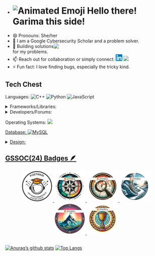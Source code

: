 - <h1><img src="https://iam-weijie.github.io/wave/hand-emoji.svg" alt="Animated Emoji" width="50" height="50"> Hello there! Garima this side!</h1> 
- 😄 Pronouns: She/her
- 👀 I am a Google Cybersecurity Scholar and a problem solver. <img src= "https://raw.githubusercontent.com/techy4shri/techy4shri/main/assessts/lock.png" min-width="300px" max-width="300px" width="350px" align="right"/>
- 🌱 Building solutions for my problems.
- 📫 Reach out for collaboration or simply connect: <a href= "https://www.linkedin.com/in/garima-shrivastav/"><img align= "" src= "https://raw.githubusercontent.com/techy4shri/techy4shri/main/icons/linkedin.svg" height= 21px width=”2px”/></a> <a href="https://www.freelancer.com/u/techy4shri"><img src="https://img.shields.io/badge/Freelancer-29B2FE?style=for-the-badge&logo=Freelancer&logoColor=white"></a>
- ⚡ Fun fact: I love finding bugs, especially the tricky kind.

<!------tech stack------>
## <strong>Tech Chest</strong>

Languages: ![C++](https://img.shields.io/badge/c++-%2300599C.svg?style=for-the-badge&logo=c%2B%2B&logoColor=white) ![Python](https://img.shields.io/badge/python-3670A0?style=for-the-badge&logo=python&logoColor=ffdd54) ![JavaScript](https://img.shields.io/badge/javascript-%23323330.svg?style=for-the-badge&logo=javascript&logoColor=%23F7DF1E) 

<details>
  <summary>Frameworks/Libraries:</summary> 
  <br>
  <img src="https://img.shields.io/badge/react-%2320232a.svg?style=for-the-badge&logo=react&logoColor=%2361DAFB" alt="React">&nbsp;
<img src="https://img.shields.io/badge/django-%23092E20.svg?style=for-the-badge&logo=django&logoColor=white" alt="Django">&nbsp;
<img src="https://img.shields.io/badge/Matplotlib-%23ffffff.svg?style=for-the-badge&logo=Matplotlib&logoColor=black" alt="Matplotlib">&nbsp;
<img src="https://img.shields.io/badge/numpy-%23013243.svg?style=for-the-badge&logo=numpy&logoColor=white" alt="NumPy">&nbsp;
<img src="https://img.shields.io/badge/pandas-%23150458.svg?style=for-the-badge&logo=pandas&logoColor=white" alt="Pandas">&nbsp;
<img src="https://img.shields.io/badge/SciPy-%230C55A5.svg?style=for-the-badge&logo=scipy&logoColor=white" alt="SciPy">&nbsp;
<img src="https://img.shields.io/badge/PyTorch-%23EE4C2C.svg?style=for-the-badge&logo=PyTorch&logoColor=white" alt="PyTorch">&nbsp;
<img src="https://img.shields.io/badge/scikit--learn-%23F7931E.svg?style=for-the-badge&logo=scikit-learn&logoColor=white" alt="scikit-learn">

</details>

<!--forums and developer platforms+ OS-->

<details>
  <summary>Developers/Forums:</summary> 
<img src="https://img.shields.io/badge/CodeChef-%23964B00.svg?style=for-the-badge&logo=CodeChef&logoColor=white" alt="CodeChef">&nbsp;
<img src="https://img.shields.io/badge/-Hackerrank-2EC866?style=for-the-badge&logo=HackerRank&logoColor=white" alt="Hackerrank">&nbsp;
<img src="https://img.shields.io/badge/-Stackoverflow-FE7A16?style=for-the-badge&logo=stack-overflow&logoColor=white" alt="Stack Overflow">&nbsp;
</details>
<!---these don't have a group-->


  Operating Systems: <a href="https://skillicons.dev">
    <img src="https://skillicons.dev/icons?i=kali,ubuntu,windows&theme=light" />


Database: ![MySQL](https://img.shields.io/badge/mysql-4479A1.svg?style=for-the-badge&logo=mysql&logoColor=white)

<details>
  <summary>Design:</summary>
  <img src="https://img.shields.io/badge/Canva-%2300C4CC.svg?style=for-the-badge&logo=Canva&logoColor=white" alt="Canva">&nbsp;
  <img src="https://img.shields.io/badge/Adobe%20After%20Effects-9999FF.svg?style=for-the-badge&logo=Adobe%20After%20Effects&logoColor=white" alt="Adobe After Effects">&nbsp;
  <img src="https://img.shields.io/badge/Adobe%20Creative%20Cloud-DA1F26.svg?style=for-the-badge&logo=Adobe%20Creative%20Cloud&logoColor=white" alt="Adobe Creative Cloud">&nbsp;
  <img src="https://img.shields.io/badge/figma-%23F24E1E.svg?style=for-the-badge&logo=figma&logoColor=white" alt="Figma">
</details>

<!---gssoc badges -->
## GSSOC(24) Badges 🪶
<div style='display:flex; align-items:center; gap: 10px;' align='center'><a href="https://gssoc.girlscript.tech/leaderboard">
<img src="https://raw.githubusercontent.com/girlscript/gssoc-website-new/main/public/badges/postman.png" width="100px" height="100px" />
  <img src="https://github.com/girlscript/gssoc-website-new/blob/main/public/badges/1.png" width="100px" height="100px" />
  <img src="https://github.com/girlscript/gssoc-website-new/blob/main/public/badges/2.png" width="100px" height="100px" />
  <img src="https://github.com/girlscript/gssoc-website-new/blob/main/public/badges/3.png" width="100px" height="100px" />
  <img src="https://github.com/girlscript/gssoc-website-new/blob/main/public/badges/4.png" width="100px" height="100px" />
  <img src="https://github.com/girlscript/gssoc-website-new/blob/main/public/badges/5.png" width="100px" height="100px" /></a>
</div>

<br>

[![Anurag’s github stats](https://github-readme-stats.vercel.app/api?username=techy4shri)](https://github.com/techy4shri)
[![Top Langs](https://github-readme-stats.vercel.app/api/top-langs/?username=techy4shri&layout=compact)](https://github.com/techy4shri)


<!---
techy4shri/techy4shri is a ✨ special ✨ repository because its `README.md` (this file) appears on your GitHub profile.
You can click the Preview link to take a look at your changes.
--->
